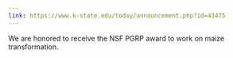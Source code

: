 ```yaml
---
link: https://www.k-state.edu/today/announcement.php?id=43475
---
```

We are honored to receive the NSF PGRP award to work on maize transformation.
